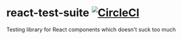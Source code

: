 # react-test-suite [![CircleCI](https://circleci.com/gh/dentuzhik/react-test-suite/tree/master.svg?style=svg)](https://circleci.com/gh/dentuzhik/react-test-suite/tree/master)

Testing library for React components which doesn't suck too much
